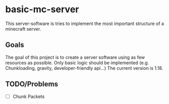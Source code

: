 # basic-mc-server
This server-software is tries to implement the most important structure of a minecraft server.

## Goals
The goal of this project is to create a server software using as few resources as possible. Only basic logic should be implemented (e.g. Chunkloading, gravity, developer-friendly api...)
The current version is 1.18.

## TODO/Problems
- [ ] Chunk Packets

